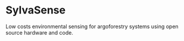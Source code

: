 # SylvaSense

 Low costs environmental sensing for argoforestry systems using open source hardware and code.
